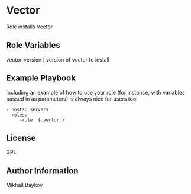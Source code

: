 Vector
=========

Role installs Vector

Role Variables
--------------

vector_version | version of vector to install

Example Playbook
----------------

Including an example of how to use your role (for instance, with variables passed in as parameters) is always nice for users too:

    - hosts: servers
      roles:
         -role: { vector }

License
-------

GPL

Author Information
------------------

Mikhail Baykov
